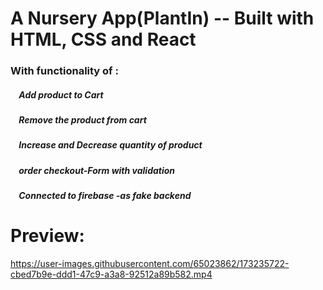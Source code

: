 # A Nursery App(PlantIn) -- Built with HTML, CSS and React

### With functionality of : 
  ##### &nbsp;&nbsp;&nbsp;&nbsp;Add product to Cart
  ##### &nbsp;&nbsp;&nbsp;&nbsp;Remove the product from cart
  ##### &nbsp;&nbsp;&nbsp;&nbsp;Increase and Decrease quantity of product
  ##### &nbsp;&nbsp;&nbsp;&nbsp;order checkout-Form with validation
  ##### &nbsp;&nbsp;&nbsp;&nbsp;Connected to firebase -as fake backend
  
  # Preview:

https://user-images.githubusercontent.com/65023862/173235722-cbed7b9e-ddd1-47c9-a3a8-92512a89b582.mp4

